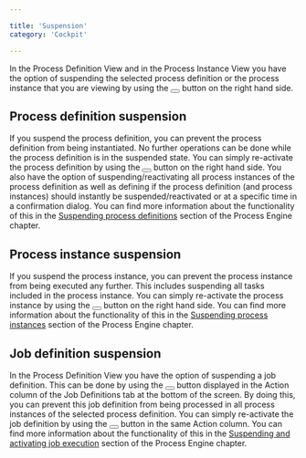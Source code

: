 ```yaml
---

title: 'Suspension'
category: 'Cockpit'

---
```


In the Process Definition View and in the Process Instance View you have the option of suspending the selected process definition or the process instance that you are viewing by using the <button class="btn btn-xs dropdown-toggle"><i class="glyphicon glyphicon-pause"></i> </button> button on the right hand side. 

## Process definition suspension

If you suspend the process definition, you can prevent the process definition from being instantiated. No further operations can be done while the process definition is in the suspended state. You can simply re-activate the process definition by using the <button class="btn btn-xs dropdown-toggle"><i class="glyphicon glyphicon-play"></i> </button> button on the right hand side. You also have the option of suspending/reactivating all process instances of the process definition as well as defining if the process definition (and process instances) should instantly be suspended/reactivated or at a specific time in a confirmation dialog. You can find more information about the functionality of this in the <a href="ref:#process-engine-process-engine-concepts-suspending-process-definitions">Suspending process definitions</a> section of the Process Engine chapter.


## Process instance suspension

If you suspend the process instance, you can prevent the process instance from being executed any further. This includes suspending all tasks included in the process instance. You can simply re-activate the process instance by using the <button class="btn btn-xs dropdown-toggle"><i class="glyphicon glyphicon-play"></i> </button> button on the right hand side. You can find more information about the functionality of this in the <a href="ref:#process-engine-process-engine-concepts-suspending-process-instances">Suspending process instances</a> section of the Process Engine chapter.


## Job definition suspension

In the Process Definition View you have the option of suspending a job definition. This can be done by using the <button class="btn btn-xs dropdown-toggle"><i class="glyphicon glyphicon-pause"></i> </button> button displayed in the Action column of the Job Definitions tab at the bottom of the screen. By doing this, you can prevent this job definition from being processed in all process instances of the selected process definition. You can simply re-activate the job definition by using the <button class="btn btn-xs dropdown-toggle"><i class="glyphicon glyphicon-play"></i> </button> button in the same Action column. You can find more information about the functionality of this in the <a href="ref:#process-engine-process-engine-concepts-suspending-and-activating-job-execution">Suspending and activating job execution</a> section of the Process Engine chapter.
